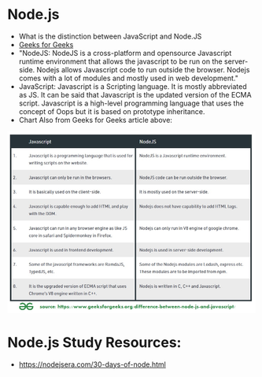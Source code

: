 # Node.js
* What is the distinction between JavaScript and Node.JS
* [Geeks for Geeks](https://www.geeksforgeeks.org/difference-between-node-js-and-javascript/)
* "NodeJS: NodeJS is a cross-platform and opensource Javascript runtime environment that allows the javascript to be run on the server-side. 
   Nodejs allows Javascript code to run outside the browser. Nodejs comes with a lot of modules and mostly used in web development."
* JavaScript: Javascript is a Scripting language. 
  It is mostly abbreviated as JS. It can be said that Javascript is the updated version of the ECMA script. 
  Javascript is a high-level programming language that uses the concept of Oops but it is based on prototype inheritance.
* Chart Also from Geeks for Geeks article above: 

![NodeJS vs JavaScript Comparison Chart](https://github.com/EO4wellness/T-I-L/blob/main/JavaScript/Images/Comparison-Chart-NodeJS-vs-JavaScript.jpg)

# Node.js Study Resources:
* https://nodejsera.com/30-days-of-node.html
